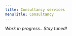 ```yaml
---
title: Consultancy services
menuTitle: Consultancy
---
```


<!-- TODO -->
*Work in progress.. Stay tuned!*

